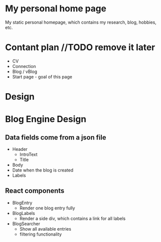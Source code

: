 # My personal home page
My static personal homepage, which contains my research, blog, hobbies, etc.

# Contant plan //TODO remove it later
* CV
* Connection
* Blog / vBlog
* Start page - goal of this page

# Design
# Blog Engine Design
## Data fields come from a json file
* Header
    * IntroText
    * Title
* Body
* Date when the blog is created
* Labels

## React components
* BlogEntry 
    * Render one blog entry fully
* BlogLabels
    * Render a side div, which contains a link for all labels
* BlogSearcher
    * Show all available entries
    * filtering functionality
